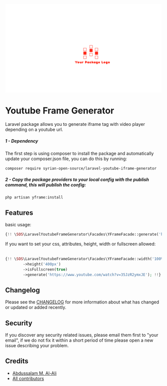 ![logo](assets/logo.png)

# Youtube Frame Generator
Laravel package allows you to generate iframe tag with video player depending on a youtube url.

##### 1 - Dependency
The first step is using composer to install the package and automatically update your composer.json file, you can do this by running:

```shell
composer require syrian-open-source/laravel-youtube-iframe-generator
```

##### 2 - Copy the package providers to your local config with the publish command, this will publish the config:
```shell
php artisan yframe:install
```

Features
-----------
basic usage:

```php
{!! \SOS\LaravelYoutubeFrameGenerator\Facades\YFrameFacade::generate('https://www.youtube.com/watch?v=35JzR2ymxJE')!!}
```

If you want to set your css, attributes, height, width or fullscreen allowed:
```php

{!! \SOS\LaravelYoutubeFrameGenerator\Facades\YFrameFacade::width('100%')
        ->height('400px')
        ->isFullscreen(true)
        ->generate('https://www.youtube.com/watch?v=35JzR2ymxJE'); !!}

```

Changelog
---------
Please see the [CHANGELOG](https://github.com/syrian-open-source/laravel-youtube-iframe-generator/blob/master/CHANGELOG.md) for more information about what has changed or updated or added recently.

Security
--------
If you discover any security related issues, please email them first to "your email", 
if we do not fix it within a short period of time please open a new issue describing your problem. 

Credits
-------
* [Abdussalam M. Al-Ali](https://www.linkedin.com/in/abdussalam-alali/)
* [All contributors](https://github.com/syrian-open-source/laravel-youtube-iframe-generator/graphs/contributors)
